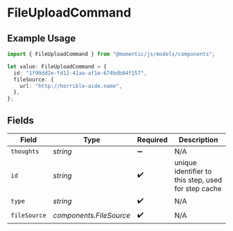 # FileUploadCommand

## Example Usage

```typescript
import { FileUploadCommand } from "@momentic/js/models/components";

let value: FileUploadCommand = {
  id: "1f99dd2e-fd12-41aa-af1e-674bdb04f157",
  fileSource: {
    url: "http://horrible-aide.name",
  },
};
```

## Fields

| Field                                               | Type                                                | Required                                            | Description                                         |
| --------------------------------------------------- | --------------------------------------------------- | --------------------------------------------------- | --------------------------------------------------- |
| `thoughts`                                          | *string*                                            | :heavy_minus_sign:                                  | N/A                                                 |
| `id`                                                | *string*                                            | :heavy_check_mark:                                  | unique identifier to this step, used for step cache |
| `type`                                              | *string*                                            | :heavy_check_mark:                                  | N/A                                                 |
| `fileSource`                                        | *components.FileSource*                             | :heavy_check_mark:                                  | N/A                                                 |